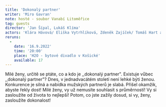 ```yaml
---
title: 'Dokonalý partner'
writer: 'Miro Gavran'
note: hosté - soubor Vanabí Litoměřice
tag: guests
director: 'Jan Šípal, Lukáš Klíma'
actors: 'Klára Hávová/ Eliška Vytrhlíková, Zdeněk Zajíček/ Tomáš Hart a Petra Vališová'
reruns:
  -
    date: '16.9.2022'
    time: '20:00'
    place: 'H2O - bytové divadlo v Košické'
    available: 17
---
```

Milé ženy, určitě se ptáte, co a kdo je ,,dokonalý partner". Existuje vůbec ,,dokonalý partner"? Dnes, v jednadvacátém století není lehké býti ženou. Konkurence je silná a nabídka mužských partnerů je slabá. Přišel okamžik, abyste řekly dost! Milé ženy, vy už nemusíte souhlasit s průměrností! Vy si zasloužíte od života to nejlepší! Potom, co jste zažily dosud, si vy, ženy, zasloužíte dokonalost!
